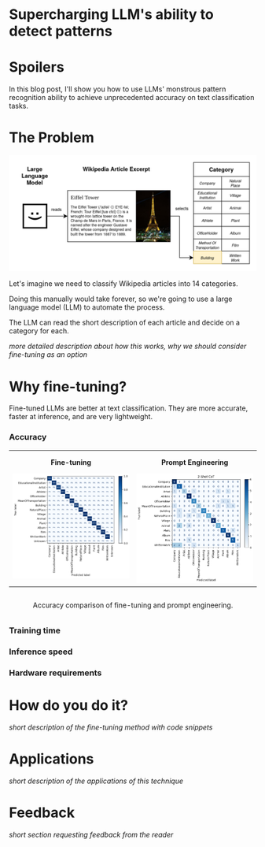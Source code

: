 Supercharging LLM's ability to detect patterns
==============================================

# Spoilers

In this blog post, I'll show you how to use LLMs' monstrous pattern recognition ability to achieve unprecedented accuracy on text classification tasks.

# The Problem

<img src='images/overview.png'>

Let's imagine we need to classify Wikipedia articles into 14 categories.

Doing this manually would take forever, so we're going to use a large language model (LLM) to automate the process.

The LLM can read the short description of each article and decide on a category for each.

_more detailed description about how this works, why we should consider fine-tuning as an option_

# Why fine-tuning?

Fine-tuned LLMs are better at text classification.
They are more accurate, faster at inference, and are very lightweight. 

### Accuracy

<table width='100%'>
    <caption style="caption-side: bottom; padding-top: 2em">Accuracy comparison of fine-tuning and prompt engineering.</caption>
    <td valign="top", width='50%'>
        <p align='center'><strong>Fine-tuning</strong></p>
        <img src='images/fine_tuned.png'>
    </td>
    <td valign="top", width='50%'>
        <p align='center'><strong>Prompt Engineering</strong></p>
        <img src='images/2_shot_cot.png'>
    </td>
</table>

### Training time
### Inference speed
### Hardware requirements

# How do you do it?

_short description of the fine-tuning method with code snippets_

# Applications

_short description of the applications of this technique_

# Feedback

_short section requesting feedback from the reader_